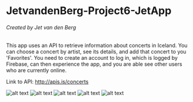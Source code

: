 # JetvandenBerg-Project6-JetApp

###### Created by Jet van den Berg
This app uses an API to retrieve information about concerts in Iceland. You can choose a concert by artist, see its details, and add that concert to you 'Favorites'. 
You need to create an account to log in, which is logged by Firebase, can then experience the app, and you are able see other users who are currently online. 

Link to API: http://apis.is/concerts


![alt text](https://github.com/jetvdberg/JetvandenBerg-Project6-JetApp/blob/master/doc/IMG_2259.PNG "Log in")
![alt text](https://github.com/jetvdberg/JetvandenBerg-Project6-JetApp/blob/master/doc/IMG_2260.PNG "Overview")
![alt text](https://github.com/jetvdberg/JetvandenBerg-Project6-JetApp/blob/master/doc/IMG_2261.PNG "Details")
![alt text](https://github.com/jetvdberg/JetvandenBerg-Project6-JetApp/blob/master/doc/IMG_2263.PNG "Favorites in list")
![alt text](https://github.com/jetvdberg/JetvandenBerg-Project6-JetApp/blob/master/doc/IMG_2262.PNG "Online users")
